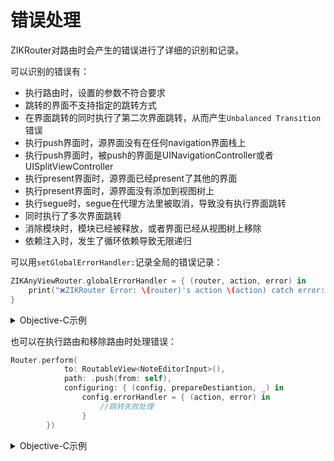 # 错误处理

ZIKRouter对路由时会产生的错误进行了详细的识别和记录。

可以识别的错误有：

* 执行路由时，设置的参数不符合要求
* 跳转的界面不支持指定的跳转方式
* 在界面跳转的同时执行了第二次界面跳转，从而产生`Unbalanced Transition`错误
* 执行push界面时，源界面没有在任何navigation界面栈上
* 执行push界面时，被push的界面是UINavigationController或者UISplitViewController
* 执行present界面时，源界面已经present了其他的界面
* 执行present界面时，源界面没有添加到视图树上
* 执行segue时，segue在代理方法里被取消，导致没有执行界面跳转
* 同时执行了多次界面跳转
* 消除模块时，模块已经被释放，或者界面已经从视图树上移除
* 依赖注入时，发生了循环依赖导致无限递归

可以用`setGlobalErrorHandler:`记录全局的错误记录：

```swift
ZIKAnyViewRouter.globalErrorHandler = { (router, action, error) in
    print("❌ZIKRouter Error: \(router)'s action \(action) catch error: \(error)!")
}
```

<details><summary>Objective-C示例</summary>

```objectivec
[ZIKViewRouter setGlobalErrorHandler:^(ZIKViewRouter * _Nullable router,
                                           ZIKRouteAction routeAction,
                                           NSError * _Nonnull error) {
        NSLog(@"❌ZIKRouter Error: router's action (%@) catch error! code:%@, description: %@,\nrouter:(%@)", routeAction, @(error.code), error.localizedDescription,router);
    }];
```

</details>

也可以在执行路由和移除路由时处理错误：

```swift
Router.perform(
            to: RoutableView<NoteEditorInput>(),
            path: .push(from: self),
            configuring: { (config, prepareDestiantion, _) in
                config.errorHandler = { (action, error) in
                    //跳转失败处理
                }
        })
```

<details><summary>Objective-C示例</summary>

```objectivec
[ZIKRouterToView(NoteEditorInput)
	          performPath:ZIKViewRoutePath.pushFrom(self)
	          configuring:^(ZIKViewRouteConfiguration *config) {
	              config.errorHandler = ^(ZIKRouteAction routeAction, NSError *error) {
	                  //跳转失败处理
	              };
	          }];
```

</details>